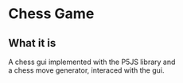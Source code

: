 # Chess Game

## What it is

A chess gui implemented with the P5JS library and \
a chess move generator, interaced with the gui.
